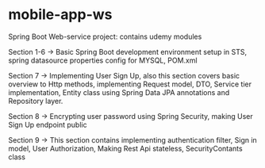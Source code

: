 # mobile-app-ws
Spring Boot Web-service project: contains udemy  modules

Section 1-6 -> Basic Spring Boot development environment setup in STS, spring datasource properties config for MYSQL, POM.xml 

Section 7 -> Implementing User Sign Up, also this section covers basic overview to Http methods, implementing Request model, DTO, Service tier implementation, Entity class using Spring Data JPA annotations and Repository layer.

Section 8 -> Encrypting user password using Spring Security, making User Sign Up endpoint public

Section 9 -> This section contains implementing authentication filter, Sign in model, User Authorization, Making Rest Api stateless, SecurityContants class